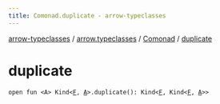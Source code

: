 ```yaml
---
title: Comonad.duplicate - arrow-typeclasses
---
```


[arrow-typeclasses](../../index.html) / [arrow.typeclasses](../index.html) / [Comonad](index.html) / [duplicate](./duplicate.html)

# duplicate

`open fun <A> Kind<`[`F`](index.html#F)`, `[`A`](duplicate.html#A)`>.duplicate(): Kind<`[`F`](index.html#F)`, Kind<`[`F`](index.html#F)`, `[`A`](duplicate.html#A)`>>`